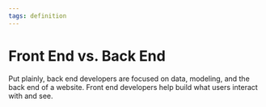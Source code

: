 ```yaml
---
tags: definition
---
```

# Front End vs. Back End
Put plainly, back end developers are focused on data, modeling, and the back end of a website. Front end developers help build what users interact with and see.